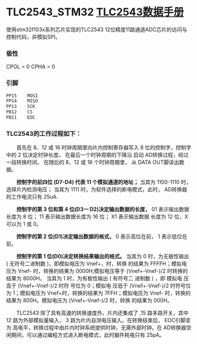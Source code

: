 # TLC2543_STM32   [TLC2543数据手册](https://www.ti.com/cn/lit/ds/symlink/tlc2543.pdf?ts=1598097542337)
使用stm32f103x系列芯片实现的TLC2543 12位精度11路通道ADC芯片的访问与控制代码，非模拟SPI。

### 极性
CPOL = 0
CPHA = 0

### 引脚
```C
PP15	MOSI
PP14	MISO
PP13 	SCK
PB12 	CS
PB11 	EOC
```
### TLC2543的工作过程如下：
&emsp;&emsp;首先在 8、12 或 16 时钟周期里向片内控制寄存器写入 8 位的控制字，控制字中的 2 位决定时钟长度， 
在最后一个时钟周期的下降沿 启动 AD转换过程，经过一段转换时间，
在随后的 8、12 或 16 个时钟周期里， 从 DATA OUT脚读出数据。

&emsp;&emsp;**控制字的前四位 (D7-D4) 代表 11 个模拟通道的地址；**
当其为 1100-1110 时， 选择片内检测电压；
当其为 1111 时，为软件选择的断电模式，此时， AD转换器 的工作电流只有 25uA.

&emsp;&emsp;**控制字的第 3 位和第 4 位(D3一 D2)决定输出数据的长度，** 
01 表示输出数据长度为 8 位；
11 表示输出数据长度为 16 位；
X1 表示输出数据 长度为 12 位，X可以为 1 或 0。

&emsp;&emsp;**控制字的第 2 位(D1)决定输出数据的格式，** 
0 表示高位在前，
1 表示低位在前。

&emsp;&emsp;**控制字的第 1 位(D0)决定转换结果输出的格式。** 
当其为 0 时，为无极性输出 ( 无符号二进制数 )，即模拟电压为 Vnef+，时，转换 的结果为 FFFFH；模拟电压为 Vnef- 时，转换的结果为 0000H;模拟电压等于 (Vnef+-Vnef-)/2 时转换的结果为 8000H。
当其为 1 时，为有极性输出 ( 有符号二 进制数 ) ，即 模拟电 压高于 (Vnef+-Vnef-)/2 时符 号位为 0；模拟电 压低于 (Vnef+-Vnef-)/2 时符号位为 1；模拟电压为 Vnef+时，转换的结果为 7FFH；模拟电压为 Vnef- 时，转换的结果为 800H。模拟电压为 (Vnef+-Vnef-)/2 时，转换 的结果为 000H。


&emsp;&emsp;TLC2543 除了具有高速的转换速度外，片内还集成了 ,15 路多路开关，其中 12 路为外部模拟量输入， 3 路为片内自测电压输入。在转换结束后， EOC引脚变为 高电平，转换过程中由片内时钟系统提供时钟，无需外部时钟。在 AD转换器空 闲期间，可以通过编程方式进入断电模式，此时器件耗电只有 25pA。
